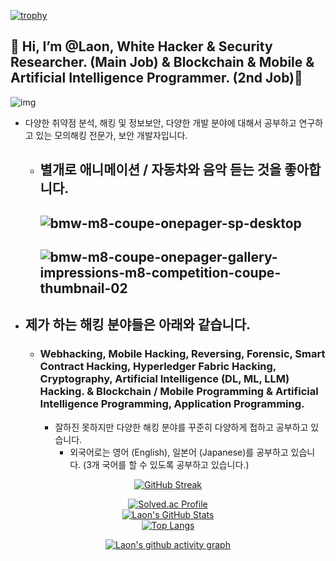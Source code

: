 [![trophy](https://github-profile-trophy.vercel.app/?username=Laonhearts&theme=algolia&column=10)](https://github.com/Luon/)

## 💫 Hi, I’m @Laon, White Hacker & Security Researcher. (Main Job) & Blockchain & Mobile & Artificial Intelligence Programmer. (2nd Job)💫
![img](https://github.com/user-attachments/assets/c4acc5f3-f770-4d9a-9079-7f6ee0eebc35)
- 다양한 취약점 분석, 해킹 및 정보보안, 다양한 개발 분야에 대해서 공부하고 연구하고 있는 모의해킹 전문가, 보안 개발자입니다.
  - 별개로 애니메이션 / 자동차와 음악 듣는 것을 좋아합니다.
    -------------------------------
    ![bmw-m8-coupe-onepager-sp-desktop](https://github.com/user-attachments/assets/aec81e54-34cb-46cb-9082-6298d69ac523)
    ------------------------------------
    ![bmw-m8-coupe-onepager-gallery-impressions-m8-competition-coupe-thumbnail-02](https://github.com/user-attachments/assets/a296ee7c-27cb-42bb-ba3b-1b53e046c101)
    -----------------------------

- ## 제가 하는 해킹 분야들은 아래와 같습니다.

  - ### Webhacking, Mobile Hacking, Reversing, Forensic, Smart Contract Hacking, Hyperledger Fabric Hacking, Cryptography, Artificial Intelligence (DL, ML, LLM) Hacking. & Blockchain / Mobile Programming & Artificial Intelligence Programming, Application Programming.
    
    - 잘하진 못하지만 다양한 해킹 분야를 꾸준히 다양하게 접하고 공부하고 있습니다.
      - 외국어로는 영어 (English), 일본어 (Japanese)를 공부하고 있습니다. (3개 국어를 할 수 있도록 공부하고 있습니다.)
    
<div align = "center">

[![GitHub Streak](https://github-readme-streak-stats.herokuapp.com/?user=Laonhearts&theme=holi-theme)](https://git.io/streak-stats)

[![Solved.ac Profile](http://mazassumnida.wtf/api/v2/generate_badge?boj=dsph9245)](https://solved.ac/dsph9245) <br/>
[![Laon's GitHub Stats](https://github-readme-stats.vercel.app/api?username=Laonhearts&hide=contribs,prs&show_icons=true&theme=ambient_gradient)](https://github.com/anuraghazra/github-readme-stats)
<br>
[![Top Langs](https://github-readme-stats.vercel.app/api/top-langs/?username=Laonhearts&langs_count=10&hide=contribs,prs&show_icons=true&theme=ambient_gradient)](https://github.com/anuraghazra/github-readme-stats)

[![Laon's github activity graph](https://github-readme-activity-graph.vercel.app/graph?username=Laonhearts&theme=react-dark&border=true)](https://github.com/ashutosh00710/github-readme-activity-graph)

</div>

